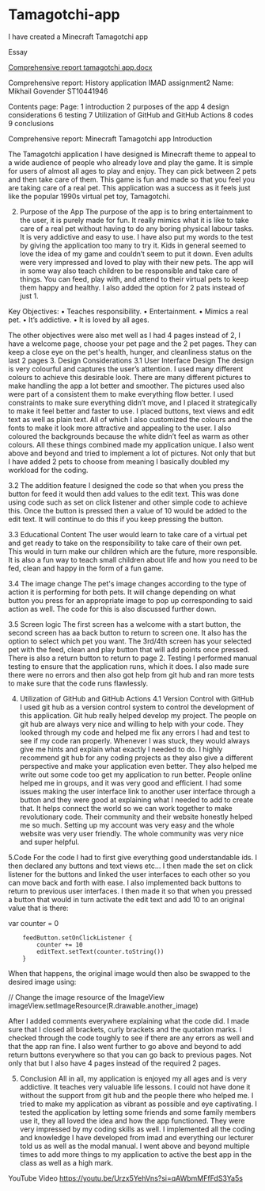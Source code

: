 # Tamagotchi-app
I have created a Minecraft Tamagotchi app


Essay

[Comprehensive report tamagotchi app.docx](https://github.com/Amongubishh/Tamagotchi-app/files/15220148/Comprehensive.report.tamagotchi.app.docx)

Comprehensive report: History application
IMAD assignment2
Name: Mikhail Govender
ST10441946


Contents page:
Page:
1 introduction
2 purposes of the app
4 design considerations
6 testing
7 Utilization of GitHub and GitHub Actions
8 codes
9 conclusions



Comprehensive report: Minecraft Tamagotchi app
Introduction

The Tamagotchi application I have designed is Minecraft theme to appeal to a wide audience of people who already love and play the game.  It is simple for users of almost all ages to play and enjoy. They can pick between 2 pets and then take care of them. This game is fun and made so that
 you feel you are taking care of a real pet. This application was a success as it feels just like the 
 popular 1990s virtual pet toy, Tamagotchi. 

2. Purpose of the App
The purpose of the app is to bring entertainment to the user, it is purely made for fun. It really mimics what it is like to take care of a real pet without having to do any boring physical labour tasks. It is very addictive and easy to use. I have also put my words to the test by giving the application too many to try it. Kids in general seemed to love the idea of my game and couldn’t seem to put it down.
  Even adults were very impressed and loved to play with their new pets. The app will in some way also teach children to be responsible and take care of things. You can feed, play with, and attend to their virtual pets to keep them happy and healthy. I also added the option for 2 pats instead of just 1.

Key Objectives:
•	Teaches responsibility.
•	Entertainment.
•	Mimics a real pet.
•	It’s addictive.
•	It is loved by all ages.

The other objectives were also met well as I had 4 pages instead of 2, I have a welcome page, choose your pet page and the 2 pet pages. They can keep a close eye on the pet's health, hunger, and cleanliness status on the last 2 pages
3. Design Considerations
3.1 User Interface Design
The design is very colourful and captures the user’s attention. I used many different colours to achieve this desirable look. There are many different pictures to make handling the app a lot better and smoother. The pictures used also were part of a consistent them to make everything flow better. I used constraints to make sure everything didn’t move, and I placed it strategically to make it feel better and faster to use. I placed buttons, text views and edit text as well as plain text. All of which I also customized the colours and the fonts to make it look more attractive and appealing to the user. I also coloured the backgrounds because the white didn’t feel as warm as other colours. All these things combined made my application unique. I also went above and beyond and tried to implement a lot of pictures. Not only that but I have added 2 pets to choose from meaning I basically doubled my workload for the coding. 

3.2 The addition feature
I designed the code so that when you press the button for feed it would then add values to the edit text. This was done using code such as set on click listener and other simple code to achieve this. Once the button is pressed then a value of 10 would be added to the edit text. It will continue to do this if you keep pressing the button.

3.3 Educational Content
The user would learn to take care of a virtual pet and get ready to take on the responsibility to take care of their own pet. This would in turn make our children which are the future, more responsible. It is also a fun way to teach small children about life and how you need to be fed, clean and happy in the form of a fun game.

3.4 The image change
The pet's image changes according to the type of action it is performing for both pets. It will change depending on what button you press for an appropriate image to pop up corresponding to said action as well. The code for this is also discussed further down.

3.5 Screen logic
The first screen has a welcome with a start button, the second screen has aa back button to return to screen one. It also has the option to select which pet you want. The 3rd/4th screen has your selected pet with the feed, clean and play button that will add points once pressed. There is also a return button to return to page 2.
Testing
I performed manual testing to ensure that the application runs, which it does. I also made sure there were no errors and then also got help from git hub and ran more tests to make sure that the code runs flawlessly. 


4. Utilization of GitHub and GitHub Actions
4.1 Version Control with GitHub
I used git hub as a version control system to control the development of this application. Git hub really helped develop my project. The people on git hub are always very nice and willing to help with your code. They looked through my code and helped me fix any errors I had and test to see if my code ran properly. Whenever I was stuck, they would always give me hints and explain what exactly I needed to do. I highly recommend git hub for any coding projects as they also give a different perspective and make your application even better. They also helped me write out some code too get my application to run better. People online helped me in groups, and it was very good and efficient. I had some issues making the user interface link to another user interface through a button and they were good at explaining what I needed to add to create that. It helps connect the world so we can work together to make revolutionary code.  Their community and their website honestly helped me so much. Setting up my account was very easy and the whole website was very user friendly. The whole community was very nice and super helpful. 
 

5.Code
For the code I had to first give everything good understandable ids. I then declared any buttons and text views etc… I then made the set on click listener for the buttons and linked the user interfaces to each other so you can move back and forth with ease. I also implemented back buttons to return to previous user interfaces. I then made it so that when you pressed a button that would in turn activate the edit text and add 10 to an original value that is there:

var counter = 0

        feedButton.setOnClickListener {
            counter += 10
            editText.setText(counter.toString())
        }
 When that happens, the original image would then also be swapped to the desired image using:

// Change the image resource of the ImageView
            imageView.setImageResource(R.drawable.another_image)
 

After I added comments everywhere explaining what the code did. I made sure that I closed all brackets, curly brackets and the quotation marks. I checked through the code toughly to see if there are any errors as well and that the app ran fine. I also went further to go above and beyond to add return buttons everywhere so that you can go back to previous pages. Not only that but I also have 4 pages instead of the required 2 pages.

5. Conclusion
All in all, my application is enjoyed my all ages and is very addictive. It teaches very valuable life lessons. I could not have done it without the support from git hub and the people there who helped me. I tried to make my application as vibrant as possible and eye captivating. I tested the application by letting some friends and some family members use it, they all loved the idea and how the app functioned. They were very impressed by my coding skills as well. I implemented all the coding and knowledge I have developed from imad and everything our lecturer told us as well as the modal manual. I went above and beyond multiple times to add more things to my application to active the best app in the class as well as a high mark. 



YouTube Video
https://youtu.be/Urzx5YehVns?si=qAWbmMFfFdS3Ya5s 
